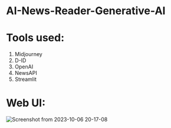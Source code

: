 # AI-News-Reader-Generative-AI
# Tools used:
  1. Midjourney 
  2. D-ID
  3. OpenAI 
  4. NewsAPI
  5. Streamlit

# Web UI:
![Screenshot from 2023-10-06 20-17-08](https://github.com/Pradeep-Vanapalli/AI-News-Reader-Generative-AI/assets/66369393/0eba0908-ee5c-4868-92a1-576753f6fa6c)

